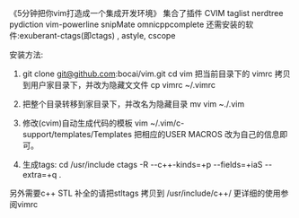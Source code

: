 《5分钟把你vim打造成一个集成开发环境》
集合了插件 CVIM taglist nerdtree pydiction  vim-powerline snipMate  omnicppcomplete
还需安装的软件:exuberant-ctags(即ctags) , astyle, cscope

安装方法:

1) git clone git@github.com:bocai/vim.git 
 cd vim
把当前目录下的 vimrc 拷贝到用户家目录下，并改为隐藏文文件
cp vimrc ~/.vimrc

2) 把整个目录转移到家目录下，并改名为隐藏目录
mv vim ~./.vim

3) 修改(cvim)自动生成代码的模板
vim ~/.vim/c-support/templates/Templates
把相应的USER MACROS 改为自己的信息即可。
4) 生成tags: 
cd /usr/include 
ctags -R --c++-kinds=+p --fields=+iaS --extra=+q .

另外需要c++ STL 补全的请把stltags 拷贝到 /usr/include/c++/
更详细的使用参阅vimrc
